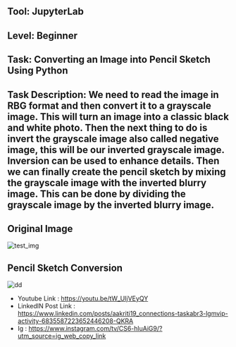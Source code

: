 ## Tool: JupyterLab
## Level: Beginner

## Task: Converting an Image into Pencil Sketch Using Python

## Task Description: We need to read the image in RBG format and then convert it to a grayscale image. This will turn an image into a classic black and white photo. Then the next thing to do is invert the grayscale image also called negative image, this will be our inverted grayscale image. Inversion can be used to enhance details. Then we can finally create the pencil sketch by mixing the grayscale image with the inverted blurry image. This can be done by dividing the grayscale image by the inverted blurry image.

## Original Image
![test_img](https://user-images.githubusercontent.com/70642412/130467855-7f87d391-d463-4916-8b83-6dceb7d8a86f.jpg)

## Pencil Sketch Conversion
![dd](https://user-images.githubusercontent.com/70642412/130467862-ee954ae8-250b-40e7-a227-d5c3d433a02f.PNG)


- Youtube Link : https://youtu.be/tW_UIjVEyQY
- LinkedIN Post Link : https://www.linkedin.com/posts/aakriti19_connections-taskabr3-lgmvip-activity-6835587223652446208-QKRA
- Ig : https://www.instagram.com/tv/CS6-hluAiG9/?utm_source=ig_web_copy_link


